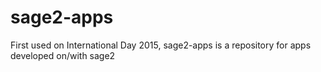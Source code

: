 # sage2-apps
First used on International Day 2015, sage2-apps is a repository for apps developed on/with sage2
